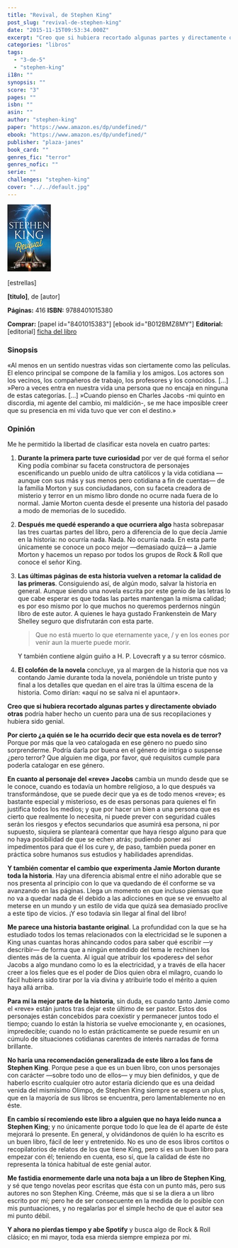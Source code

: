 ```yaml
---
title: "Revival, de Stephen King"
post_slug: "revival-de-stephen-king"
date: "2015-11-15T09:53:34.000Z"
excerpt: "Creo que si hubiera recortado algunas partes y directamente obviado otras podría haber hecho un cuento para una de sus recopilaciones y hubiera sido genial"
categories: "libros"
tags: 
  - "3-de-5"
  - "stephen-king"
i18n: ""
synopsis: ""
score: "3"
pages: ""
isbn: ""
asin: ""
author: "stephen-king"
paper: "https://www.amazon.es/dp/undefined/"
ebook: "https://www.amazon.es/dp/undefined/"
publisher: "plaza-janes"
book_card: ""
genres_fic: "terror"
genres_nofic: ""
serie: ""
challenges: "stephen-king"
cover: "../../default.jpg"
---
```


![[titulo-foto]](images/revival-p.jpg)

\[estrellas\]

**\[titulo\]**, de \[autor\]

**Páginas:** 416 **ISBN:** 9788401015380

**Comprar:** \[papel id="8401015383"\] \[ebook id="B012BMZ8MY"\] **Editorial:** \[editorial\] [ficha del libro](http://www.megustaleer.com/libro/revival/ES0127675)

### Sinopsis

«Al menos en un sentido nuestras vidas son ciertamente como las películas. El elenco principal se compone de la familia y los amigos. Los actores son los vecinos, los compañeros de trabajo, los profesores y los conocidos. \[...\] »Pero a veces entra en nuestra vida una persona que no encaja en ninguna de estas categorías. \[...\] »Cuando pienso en Charles Jacobs -mi quinto en discordia, mi agente del cambio, mi maldición-, se me hace imposible creer que su presencia en mi vida tuvo que ver con el destino.»

### Opinión

Me he permitido la libertad de clasificar esta novela en cuatro partes:

1. **Durante la primera parte tuve curiosidad** por ver de qué forma el señor King podía combinar su faceta constructora de personajes escenificando un pueblo unido de ultra católicos y la vida cotidiana —aunque con sus más y sus menos pero cotidiana a fin de cuentas— de la familia Morton y sus conciudadanos, con su faceta creadora de misterio y terror en un mismo libro donde no ocurre nada fuera de lo normal. Jamie Morton cuenta desde el presente una historia del pasado a modo de memorias de lo sucedido.
2. **Después me quedé esperando a que ocurriera algo** hasta sobrepasar las tres cuartas partes del libro, pero a diferencia de lo que decía Jamie en la historia: no ocurría nada. Nada. No ocurría nada. En esta parte únicamente se conoce un poco mejor —demasiado quizá— a Jamie Morton y hacemos un repaso por todos los grupos de Rock & Roll que conoce el señor King.
3. **Las últimas páginas de esta historia vuelven a retomar la calidad de las primeras**. Consiguiendo así, de algún modo, salvar la historia en general. Aunque siendo una novela escrita por este genio de las letras lo que cabe esperar es que todas las partes mantengan la misma calidad; es por eso mismo por lo que muchos no queremos perdernos ningún libro de este autor. A quienes le haya gustado Frankenstein de Mary Shelley seguro que disfrutarán con esta parte.
    
    > Que no está muerto lo que eternamente yace, / y en los eones por venir aun la muerte puede morir.
    
    Y también contiene algún guiño a H. P. Lovecraft y a su terror cósmico.
4. **El colofón de la novela** concluye, ya al margen de la historia que nos va contando Jamie durante toda la novela, poniéndole un triste punto y final a los detalles que quedan en el aire tras la última escena de la historia. Como dirían: «aquí no se salva ni el apuntaor».

**Creo que si hubiera recortado algunas partes y directamente obviado otras** podría haber hecho un cuento para una de sus recopilaciones y hubiera sido genial.

**Por cierto ¿a quién se le ha ocurrido decir que esta novela es de terror?** Porque por más que la veo catalogada en ese género no puedo sino sorprenderme. Podría darla por buena en el género de intriga o suspense ¿pero terror? Que alguien me diga, por favor, qué requisitos cumple para poderla catalogar en ese género.

**En cuanto al personaje del «reve» Jacobs** cambia un mundo desde que se le conoce, cuando es todavía un hombre religioso, a lo que después va transformándose, que se puede decir que ya es de todo menos «reve»; es bastante especial y misterioso, es de esas personas para quienes el fin justifica todos los medios; y que por hacer un bien a una persona que es cierto que realmente lo necesita, ni puede prever con seguridad cuáles serán los riesgos y efectos secundarios que asumirá esa persona, ni por supuesto, siquiera se planteará comentar que haya riesgo alguno para que no haya posibilidad de que se echen atrás; pudiendo poner así impedimentos para que él los cure y, de paso, también pueda poner en práctica sobre humanos sus estudios y habilidades aprendidas.

**Y también comentar el cambio que experimenta Jamie Morton durante toda la historia**. Hay una diferencia abismal entre el niño adorable que se nos presenta al principio con lo que va quedando de él conforme se va avanzando en las páginas. Llega un momento en que incluso piensas que no va a quedar nada de él debido a las adicciones en que se ve envuelto al meterse en un mundo y un estilo de vida que quizá sea demasiado proclive a este tipo de vicios. ¡Y eso todavía sin llegar al final del libro!

**Me parece una historia bastante original**. La profundidad con la que se ha estudiado todos los temas relacionados con la electricidad se le suponen a King unas cuantas horas ahincando codos para saber qué escribir —y describir— de forma que a ningún entendido del tema le rechinen los dientes más de la cuenta. Al igual que atribuir los «poderes» del señor Jacobs a algo mundano como lo es la electricidad, y a través de ella hacer creer a los fieles que es el poder de Dios quien obra el milagro, cuando lo fácil hubiera sido tirar por la vía divina y atribuirle todo el mérito a quien haya allá arriba.

**Para mí la mejor parte de la historia**, sin duda, es cuando tanto Jamie como el «reve» están juntos tras dejar este último de ser pastor. Estos dos personajes están concebidos para coexistir y permanecer juntos todo el tiempo; cuando lo están la historia se vuelve emocionante y, en ocasiones, impredecible; cuando no lo están prácticamente se puede resumir en un cúmulo de situaciones cotidianas carentes de interés narradas de forma brillante.

**No haría una recomendación generalizada de este libro a los fans de Stephen King**. Porque pese a que es un buen libro, con unos personajes con carácter —sobre todo uno de ellos— y muy bien definidos, y que de haberlo escrito cualquier otro autor estaría diciendo que es una deidad venida del mismísimo Olimpo, de Stephen King siempre se espera un plus, que en la mayoría de sus libros se encuentra, pero lamentablemente no en éste.

**En cambio sí recomiendo este libro a alguien que no haya leído nunca a Stephen King**; y no únicamente porque todo lo que lea de él aparte de éste mejorará lo presente. En general, y olvidándonos de quién lo ha escrito es un buen libro, fácil de leer y entretenido. No es uno de esos libros cortitos o recopilatorios de relatos de los que tiene King, pero sí es un buen libro para empezar con él; teniendo en cuenta, eso sí, que la calidad de éste no representa la tónica habitual de este genial autor.

**Me fastidia enormemente darle una nota baja a un libro de Stephen King**, y sé que tengo novelas peor escritas que ésta con un punto más, pero sus autores no son Stephen King. Créeme, más que si se la diera a un libro escrito por mí; pero he de ser consecuente en la medida de lo posible con mis puntuaciones, y no regalarlas por el simple hecho de que el autor sea mi punto débil.

**Y ahora no pierdas tiempo y abe Spotify** y busca algo de Rock & Roll clásico; en mi mayor, toda esa mierda siempre empieza por mi.
